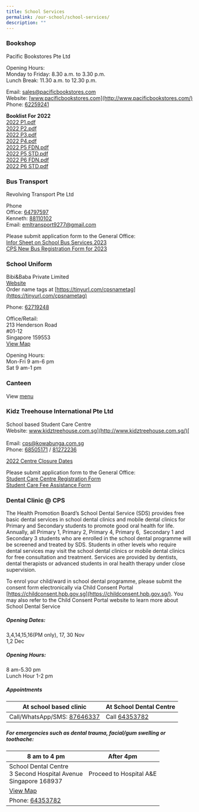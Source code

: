 ```yaml
---
title: School Services
permalink: /our-school/school-services/
description: ""
---
```

### Bookshop

Pacific Bookstores Pte Ltd

Opening Hours:  <br> 
Monday to Friday: 8.30 a.m. to 3.30 p.m. <br> Lunch Break: 11.30 a.m. to 12.30 p.m.  

Email: [sales@pacificbookstores.com](mailto:sales@pacificbookstores.com) <br> 
Website: [www.pacificbookstores.com](http://www.pacificbookstores.com/) <br>
Phone: [62259241](tel:62259241)

**Booklist For 2022** <br>
[2022 P1.pdf](/files/2022%20P1.pdf) <br>
[2022 P2.pdf](/files/2022%20P2.pdf) <br>
[2022 P3.pdf](/files/2022%20P3.pdf) <br>
[2022 P4.pdf](/files/2022%20P4.pdf) <br>
[2022 P5 FDN.pdf](/files/2022%20P5%20FDN.pdf) <br>
[2022 P5 STD.pdf](/files/2022%20P5%20STD.pdf) <br>
[2022 P6 FDN.pdf](/files/2022%20P6%20FDN.pdf) <br>
[2022 P6 STD.pdf](/files/2022%20P6%20STD.pdf)

### Bus Transport

Revolving Transport Pte Ltd

Phone<br>
Office: [64797597](tel:64797597)<br>
Kenneth: [88110102](tel:88110102)<br>
Email: [emltransport9277@gmail.com](mailto:emltransport9277@gmail.com)  
 
 Please submit application form to the General Office: <br>
[Infor Sheet on School Bus Services 2023](/files/services/Infor%20Sheet%20on%20School%20Bus%20Services%20(2023).pdf) <br>
[CPS New Bus Registration Form for 2023](/files/services/CPS%20New%20Bus%20Registration%20Form%20for%202023.pdf)

### School Uniform

Bibi&Baba Private Limited<br>
[Website](https://www.schooluniforms.sg/cantonment-primary-school)<br>
Order name tags at [https://tinyurl.com/cpsnametag](https://tinyurl.com/cpsnametag)

Phone: [62719248](tel:62719248) <br>

Office/Retail: <br>
213 Henderson Road<br>
#01-12<br>
Singapore 159553 <br>
[View Map](http://www.onemap.gov.sg/main/v2/?lat=1.2810501453068&lng=103.818745227338)

Opening Hours: <br>
Mon-Fri 9 am-6 pm<br>
Sat 9 am-1 pm

### Canteen

View [menu](/files/Canteen%20Menu.pdf)

### Kidz Treehouse International Pte Ltd
School based Student Care Centre<br>
Website: [www.kidztreehouse.com.sg](http://www.kidztreehouse.com.sg/)[  
](https://kidztreehouse.com.sg/cps/) <br>
Email: [cps@kowabunga.com.sg](mailto:cps@kowabunga.com.sg) <br>
Phone: [68505171](tel:+6568505171) / [81272236](tel:+6581272236)

[2022 Centre Closure Dates](/files/services/2022%20Centre%20Closure%20Dates.pdf)

Please submit application form to the General Office:<br>
[Student Care Centre Registration Form](/files/services/SCC%20Registration%20Form.pdf)<br>
[Student Care Fee Assistance Form](/files/services/Student%20Care%20Fee%20Assistance%20Form%202022.pdf)

### Dental Clinic @ CPS

The Health Promotion Board’s School Dental Service (SDS) provides free basic dental services in school dental clinics and mobile dental clinics for Primary and Secondary students to promote good oral health for life. Annually, all Primary 1, Primary 2, Primary 4, Primary 6,  Secondary 1 and Secondary 3 students who are enrolled in the school dental programme will be screened and treated by SDS. Students in other levels who require dental services may visit the school dental clinics or mobile dental clinics for free consultation and treatment. Services are provided by dentists, dental therapists or advanced students in oral health therapy under close supervision.

To enrol your child/ward in school dental programme, please submit the consent form electronically via Child Consent Portal [https://childconsent.hpb.gov.sg](https://childconsent.hpb.gov.sg/). You may also refer to the Child Consent Portal website to learn more about School Dental Service

##### Opening Dates:
3,4,14,15,16(PM only), 17, 30 Nov <br>
1,2 Dec

##### Opening Hours: 
8 am-5.30 pm <br>
Lunch Hour 1-2 pm

##### Appointments

| At school based clinic | At School Dental Centre |
| -------- | -------- | 
| Call/WhatsApp/SMS: [87646337](https://wa.me/6587646337)| Call [64353782](tel:+6564353782)     |

##### For emergencies such as dental trauma, facial/gum swelling or toothache:  

| 8 am to 4 pm | After 4pm |
| -------- | -------- |
| School Dental Centre<br> 3 Second Hospital Avenue<br> Singapore 168937|Proceed to Hospital A&E| 
|[View Map](http://www.onemap.gov.sg/main/v2/?lat=1.27960538581892&lng=103.838346361748)||
| Phone: [64353782](tel:+6564353782)||
